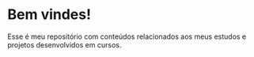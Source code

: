 # Bem vindes!
Esse é meu repositório com conteúdos relacionados aos meus estudos e projetos desenvolvidos em cursos.
